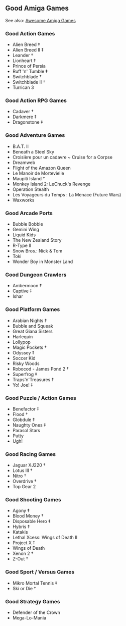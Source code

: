 ## Good Amiga Games

See also: [Awesome Amiga Games](./README.md#awesome-amiga-games)

### Good Action Games

- Alien Breed ‡
- Alien Breed II ‡
- Leander †
- Lionheart ‡
- Prince of Persia
- Ruff 'n' Tumble ‡
- Switchblade †
- Switchblade II †
- Turrican 3

### Good Action RPG Games

- Cadaver †
- Darkmere ‡
- Dragonstone ‡

### Good Adventure Games

- B.A.T. II
- Beneath a Steel Sky
- Croisière pour un cadavre ~ Cruise for a Corpse
- Dreamweb
- Flight of the Amazon Queen
- Le Manoir de Mortevielle
- Maupiti Island †
- Monkey Island 2: LeChuck's Revenge
- Operation Stealth
- Les Voyageurs du Temps : La Menace (Future Wars)
- Waxworks

### Good Arcade Ports

- Bubble Bobble
- Gemini Wing
- Liquid Kids
- The New Zealand Story
- R-Type II
- Snow Bros.: Nick & Tom
- Toki
- Wonder Boy in Monster Land

### Good Dungeon Crawlers

- Ambermoon ‡
- Captive ‡
- Ishar

### Good Platform Games

- Arabian Nights ‡
- Bubble and Squeak
- Great Giana Sisters
- Harlequin
- Lollypop
- Magic Pockets †
- Odyssey ‡
- Soccer Kid
- Risky Woods
- Robocod - James Pond 2 †
- Superfrog ‡
- Traps'n'Treasures ‡
- Yo! Joe! ‡

### Good Puzzle / Action Games

- Benefactor ‡
- Flood †
- Globdule ‡
- Naughty Ones ‡
- Parasol Stars
- Putty
- Ugh!

### Good Racing Games

- Jaguar XJ220 †
- Lotus III †
- Nitro †
- Overdrive †
- Top Gear 2

### Good Shooting Games

- Agony ‡
- Blood Money †
- Disposable Hero ‡
- Hybris ‡
- Katakis
- Lethal Xcess: Wings of Death II
- Project X ‡
- Wings of Death
- Xenon 2 †
- Z-Out †

### Good Sport / Versus Games

- Mikro Mortal Tennis ‡
- Ski or Die †

### Good Strategy Games

- Defender of the Crown
- Mega-Lo-Mania
